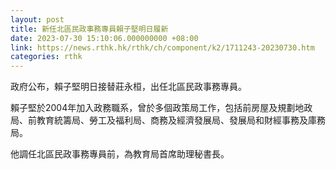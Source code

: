 ```yaml
---
layout: post
title: 新任北區民政事務專員賴子堅明日履新
date: 2023-07-30 15:10:06.000000000 +08:00
link: https://news.rthk.hk/rthk/ch/component/k2/1711243-20230730.htm
categories: rthk
---
```


政府公布，賴子堅明日接替莊永桓，出任北區民政事務專員。

賴子堅於2004年加入政務職系，曾於多個政策局工作，包括前房屋及規劃地政局、前教育統籌局、勞工及福利局、商務及經濟發展局、發展局和財經事務及庫務局。

他調任北區民政事務專員前，為教育局首席助理秘書長。
